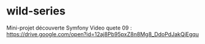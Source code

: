 # wild-series
Mini-projet découverte Symfony
Video quete 09 : https://drive.google.com/open?id=12aj8Pb95pxZ8n8Mg8_DdoPdJakQjEgqu
